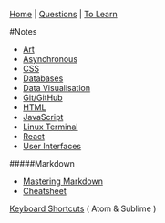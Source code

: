 [Home](README.md) | [Questions](questions.md) | [To Learn](toLearn.md)

#Notes

* [Art](art.md)
* [Asynchronous](async.md)
* [CSS](CSS/CSS.md)
* [Databases](databases.md)
* [Data Visualisation](dataVisualisation.md)
* [Git/GitHub](git-github.md)
* [HTML](HTML/HTML.md)
* [JavaScript](javascript/notes.md)
* [Linux Terminal](linuxTerminal.md)
* [React](react/react.md)
* [User Interfaces](UI.md)

#####Markdown
* [Mastering Markdown](https://guides.github.com/features/mastering-markdown/)
* [Cheatsheet](https://github.com/adam-p/markdown-here/wiki/Markdown-Cheatsheet)

[Keyboard Shortcuts](keyboardShortcuts.md) ( Atom & Sublime )
